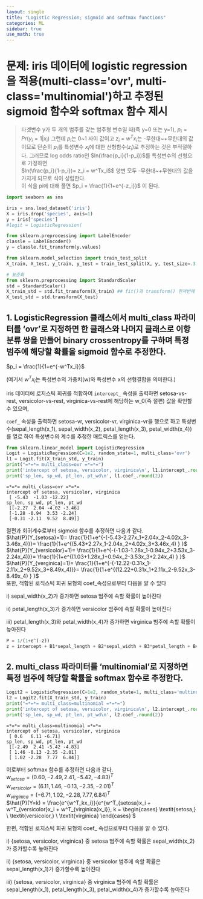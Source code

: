 ```yaml
---
layout: single
title: "Logistic Regression; sigmoid and softmax functions"
categories: ML
sidebar: true
use_math: true
---
```

# 문제: iris 데이터에 logistic regression을 적용(multi-class='ovr', multi-class='multinomial')하고 추정된 sigmoid 함수와 softmax 함수 제시

> 타겟변수 y가 두 개의 범주를 갖는 범주형 변수일 때(즉 y=0 또는 y=1), $p_i = Pr(y_i=1|x_i)$
> 그런데 $p_i$는 0\~1 사이 값이고
> $z_i$ = $w^Tx_i$는 -무한대\~+무한대의 값이므로
> 단순히 $p_i$를 특성변수 $x_i$에 대한 선형함수($z_i$)로 추정하는 것은 부적절하다. 그러므로 log odds ratio인 $ln(\frac{p_i}{1-p_i})$를 특성변수의 선형으로 가정하면 <br>
> $ln(\frac{p_i}{1-p_i})= z_i = w^Tx_i$$
> 양변 모두 -무한대~+무한대의 값을 가지게 되므로 식이 성립한다. <br>
> 이 식을 pi에 대해 풀면 $p_i = \frac{1}{1+e^{-z_i}}$ 이 된다. 


```python
import seaborn as sns

iris = sns.load_dataset('iris')
X = iris.drop('species', axis=1)
y = iris['species']
#logit = LogisticRegression(
```


```python
from sklearn.preprocessing import LabelEncoder
classle = LabelEncoder()
y = classle.fit_transform(y.values)
```


```python
from sklearn.model_selection import train_test_split
X_train, X_test, y_train, y_test = train_test_split(X, y, test_size=.3, random_state=1, stratify=y)
```


```python
# 표준화
from sklearn.preprocessing import StandardScaler
std = StandardScaler()
X_train_std = std.fit_transform(X_train) ## fit()과 transform() 한꺼번에 적용 
X_test_std = std.transform(X_test)
```

## 1. LogisticRegression 클래스에서 multi_class 파라미터를 ‘ovr’로 지정하면 한 클래스와 나머지 클래스로 이항분류 쌍을 만들어 binary crossentropy를 구하며 특정 범주에 해당할 확률을 sigmoid 함수로 추정한다. 

$p_i = \frac{1}{1+e^{-w^Tx_i}}$

(여기서 $w^T x_i$는 특성변수의 가중치(w)와 특성변수 x의 선형결합을 의미한다.)

iris 데이터에 로지스틱 회귀를 적합하여 `intercept_` 속성을 출력하면  setosa-vs-rest, versicolor-vs-rest, virginica-vs-rest에 해당하는 w_0(즉 절편) 값을 확인할 수 있으며, 

`coef_` 속성을 출력하면  setosa-vr, versicolor-vr, virginica-vr을 행으로 하고 특성변수(sepal_length(x_1), sepal_width(x_2), petal_length(x_3), petal_width(x_4))를 열로 하여 특성변수의 계수를 추정한 매트릭스를 얻는다. 



```python
from sklearn.linear_model import LogisticRegression
Logit = LogisticRegression(C=1e2, random_state=1, multi_class='ovr')
l1 = Logit.fit(X_train_std, y_train)
print("=*=*= multi_class=ovr =*=*=")
print('intercept of setosa, versicolor, virginica\n', l1.intercept_.round(2))
print('sp_len, sp_wd, pt_len, pt_wd\n', l1.coef_.round(2))
```

    =*=*= multi_class=ovr =*=*=
    intercept of setosa, versicolor, virginica
     [ -5.43  -1.03 -12.22]
    sp_len, sp_wd, pt_len, pt_wd
     [[-2.27  2.04 -4.02 -3.46]
     [-1.28 -0.94  3.53 -2.24]
     [-0.31 -2.11  9.52  8.49]]


절편과 회귀계수로부터 sigmoid 함수를 추정하면 다음과 같다.
<br/>
$\hat{P}(Y_{setosa}=1)=  \frac{1}{1+e^{-(-5.43-2.27x_1+2.04x_2-4.02x_3-3.46x_4)}}=  \frac{1}{1+e^{(5.43+2.27x_1-2.04x_2+4.02x_3+3.46x_4) } }$
<br/>
$\hat{P}(Y_{versicolor}=1)=  \frac{1}{1+e^{-(-1.03-1.28x_1-0.94x_2+3.53x_3-2.24x_4)}}=  \frac{1}{1+e^{(1.03+1.28x_1+0.94x_2-3.53x_3+2.24x_4) } }$
<br/>
$\hat{P}(Y_{verginica}=1)=  \frac{1}{1+e^{-(-12.22-0.31x_1-2.11x_2+9.52x_3+8.49x_4)}}=  \frac{1}{1+e^{(12.22+0.31x_1+2.11x_2-9.52x_3-8.49x_4) } }$
<br/>
또한, 적합된 로직스틱 회귀 모형의 coef_속성으로부터 다음을 알 수 있다

ⅰ\) sepal_width(x_2)가 증가하면 setosa 범주에 속할 확률이 높아진다

ⅱ\) petal_length(x_3)가 증가하면 versicolor 범주에 속할 확률이 높아진다

ⅲ\) petal_length(x_3)와 petal_width(x_4)가 증가하면 virginica 범주에 속할 확률이 높아진다



```python
P = 1/(1+e^(-z))
z = intercept + B1*sepal_length + B2*sepal_width + B3*petal_length + B4*petal_width

```

## 2. multi_class 파라미터를 ‘multinomial’로 지정하면 특정 범주에 해당할 확률을 softmax 함수로 추정한다. 
```python
Logit2 = LogisticRegression(C=1e2, random_state=1, multi_class='multinomial')
l2 = Logit2.fit(X_train_std, y_train)
print("=*=*= multi_class=multinomial =*=*=")
print('intercept of setosa, versicolor, virginica\n', l2.intercept_.round(2))
print('sp_len, sp_wd, pt_len, pt_wd\n', l2.coef_.round(2))
```

    =*=*= multi_class=multinomial =*=*=
    intercept of setosa, versicolor, virginica
     [ 0.6   6.11 -6.71]
    sp_len, sp_wd, pt_len, pt_wd
     [[-2.49  2.41 -5.42 -4.83]
     [ 1.46 -0.13 -2.35 -2.01]
     [ 1.02 -2.28  7.77  6.84]]


이로부터 softmax 함수를 추정하면 다음과 같다.
<br/>
$w_{setosa} = (0.60, -2.49, 2.41, -5.42, -4.83)^T$
<br/>
$w_{versicolor} = (6.11, 1.46, -0.13, -2.35, -2.01)^T$
<br/>
$w_{virginica} = (-6.71, 1.02, -2.28, 7.77, 6.84)^T$
<br/>
$\hat{P}(Y=k) = \frac{e^{w^T_kx_i}}{e^{w^T_{setosa}x_i + w^T_{versicolor}x_i + w^T_{virginica}x_i}}, 
k =
\begin{cases}
\textit{setosa,} \\
\textit{versicolor,} \\
\textit{virginica}
\end{cases}
$

한편, 적합된 로지스틱 회귀 모형의 coef_ 속성으로부터 다음을 알 수 있다. 

ⅰ) {setosa, versicolor, virginica} 중 setosa 범주에 속할 확률은 sepal_width(x_2)가 증가할수록 높아진다

ⅱ) {setosa, versicolor, virginica} 중 versicolor 범주에 속할 확률은 sepal_length(x_1)가 증가할수록 높아진다

ⅲ) {setosa, versicolor, virginica} 중 virginica 범주에 속할 확률은 sepal_length(x_1), petal_length(x_3), petal_width(x_4)가 증가할수록 높아진다

